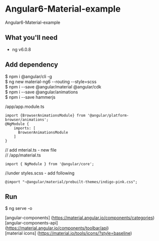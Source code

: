 # Angular6-Material-example
Angular6-Material-example  

## What you'll need
- ng v6.0.8  

## Add dependency 

$ npm i @angular/cli -g  
$ ng new material-ng6 --routing --style=scss  
$ npm i --save @angular/material @angular/cdk  
$ npm i --save @angular/animations  
$ npm i --save hammerjs  


/app/app.module.ts  
```
import {BrowserAnimationsModule} from '@angular/platform-browser/animations';
@NgModule {
    imports: [
      BrowserAnimationsModule
    ]
}
```

// add mterial.ts - new file  
// /app/material.ts  
```
import { NgModule } from '@angular/core';
```

//under styles.scss - add following  
```
@import "~@angular/material/prebuilt-themes/indigo-pink.css";
```

## Run
$ ng serve -o  

[angular-components] (https://material.angular.io/components/categories)  
[angular-components-api] (https://material.angular.io/components/toolbar/api)  
[material icons] (https://material.io/tools/icons/?style=baseline)  



